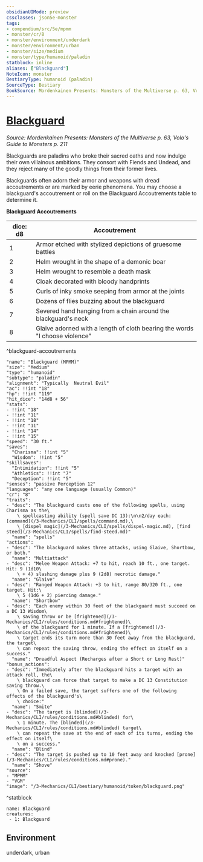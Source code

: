 ```yaml
---
obsidianUIMode: preview
cssclasses: json5e-monster
tags:
- compendium/src/5e/mpmm
- monster/cr/8
- monster/environment/underdark
- monster/environment/urban
- monster/size/medium
- monster/type/humanoid/paladin
statblock: inline
aliases: ["Blackguard"]
NoteIcon: monster
BestiaryType: humanoid (paladin)
SourceType: Bestiary
BookSource: Mordenkainen Presents: Monsters of the Multiverse p. 63, Volo's Guide to Monsters p. 211
---
```

# [Blackguard](3-Mechanics\CLI\bestiary\humanoid/blackguard-mpmm.md)
*Source: Mordenkainen Presents: Monsters of the Multiverse p. 63, Volo's Guide to Monsters p. 211*  

Blackguards are paladins who broke their sacred oaths and now indulge their own villainous ambitions. They consort with Fiends and Undead, and they reject many of the goodly things from their former lives.

Blackguards often adorn their armor and weapons with dread accoutrements or are marked by eerie phenomena. You may choose a blackguard's accoutrement or roll on the Blackguard Accoutrements table to determine it.

**Blackguard Accoutrements**

| dice: d8 | Accoutrement |
|----------|--------------|
| 1 | Armor etched with stylized depictions of gruesome battles |
| 2 | Helm wrought in the shape of a demonic boar |
| 3 | Helm wrought to resemble a death mask |
| 4 | Cloak decorated with bloody handprints |
| 5 | Curls of inky smoke seeping from armor at the joints |
| 6 | Dozens of flies buzzing about the blackguard |
| 7 | Severed hand hanging from a chain around the blackguard's neck |
| 8 | Glaive adorned with a length of cloth bearing the words "I choose violence" |
^blackguard-accoutrements

```statblock
"name": "Blackguard (MPMM)"
"size": "Medium"
"type": "humanoid"
"subtype": "paladin"
"alignment": "Typically  Neutral Evil"
"ac": !!int "18"
"hp": !!int "119"
"hit_dice": "14d8 + 56"
"stats":
- !!int "18"
- !!int "11"
- !!int "18"
- !!int "11"
- !!int "14"
- !!int "15"
"speed": "30 ft."
"saves":
  "Charisma": !!int "5"
  "Wisdom": !!int "5"
"skillsaves":
  "Intimidation": !!int "5"
  "Athletics": !!int "7"
  "Deception": !!int "5"
"senses": "passive Perception 12"
"languages": "any one language (usually Common)"
"cr": "8"
"traits":
- "desc": "The blackguard casts one of the following spells, using Charisma as the\
    \ spellcasting ability (spell save DC 13):\n\n2/day each: [command](/3-Mechanics/CLI/spells/command.md),\
    \ [dispel magic](/3-Mechanics/CLI/spells/dispel-magic.md), [find steed](/3-Mechanics/CLI/spells/find-steed.md)"
  "name": "spells"
"actions":
- "desc": "The blackguard makes three attacks, using Glaive, Shortbow, or both."
  "name": "Multiattack"
- "desc": "Melee Weapon Attack: +7 to hit, reach 10 ft., one target. Hit: 9 (1d10\
    \ + 4) slashing damage plus 9 (2d8) necrotic damage."
  "name": "Glaive"
- "desc": "Ranged Weapon Attack: +3 to hit, range 80/320 ft., one target. Hit:\
    \ 5 (1d6 + 2) piercing damage."
  "name": "Shortbow"
- "desc": "Each enemy within 30 feet of the blackguard must succeed on a DC 13 Wisdom\
    \ saving throw or be [frightened](/3-Mechanics/CLI/rules/conditions.md#frightened)\
    \ of the blackguard for 1 minute. If a [frightened](/3-Mechanics/CLI/rules/conditions.md#frightened)\
    \ target ends its turn more than 30 feet away from the blackguard, the target\
    \ can repeat the saving throw, ending the effect on itself on a success."
  "name": "Dreadful Aspect (Recharges after a Short or Long Rest)"
"bonus_actions":
- "desc": "Immediately after the blackguard hits a target with an attack roll, the\
    \ blackguard can force that target to make a DC 13 Constitution saving throw.\
    \ On a failed save, the target suffers one of the following effects of the blackguard's\
    \ choice:"
  "name": "Smite"
- "desc": "The target is [blinded](/3-Mechanics/CLI/rules/conditions.md#blinded) for\
    \ 1 minute. The [blinded](/3-Mechanics/CLI/rules/conditions.md#blinded) target\
    \ can repeat the save at the end of each of its turns, ending the effect on itself\
    \ on a success."
  "name": "Blind"
- "desc": "The target is pushed up to 10 feet away and knocked [prone](/3-Mechanics/CLI/rules/conditions.md#prone)."
  "name": "Shove"
"source":
- "MPMM"
- "VGM"
"image": "/3-Mechanics/CLI/bestiary/humanoid/token/blackguard.png"
```
^statblock

```encounter-table
name: Blackguard
creatures:
 - 1: Blackguard
```

## Environment

underdark, urban
